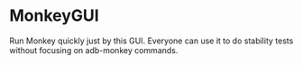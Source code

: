 # MonkeyGUI
Run Monkey quickly just by this GUI. Everyone can use it to do stability tests without focusing on adb-monkey commands.
